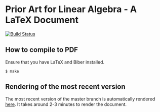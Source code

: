# Prior Art for Linear Algebra - A LaTeX Document

[![Build Status](https://travis-ci.org/cpp-linear-algebra/prior-art.svg?branch=master)](https://travis-ci.org/cpp-linear-algebra/prior-art)

## How to compile to PDF

Ensure that you have LaTeX and Biber installed.

```
$ make
```

## Rendering of the most recent version

The most recent version of the master branch is automatically rendered
[here](https://cpp-linear-algebra.github.io/prior-art/prior-art-for-linear-algebra.pdf).
It takes around 2-3 minutes to render the document.

